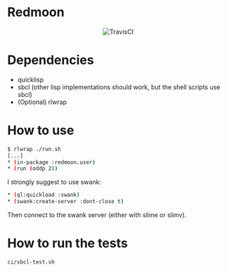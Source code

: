 # Redmoon

<p align="center"><img src="https://travis-ci.org/fstamour/redmoon.svg?branch=master" alt="TravisCI" /></p>

# Dependencies

* quicklisp
* sbcl (other lisp implementations should work, but the shell scripts use sbcl)
* (Optional) rlwrap

# How to use

```sh
$ rlwrap ./run.sh
[...]
* (in-package :redmoon.user)
* (run (oddp 2))
```

I strongly suggest to use swank:
```sh
* (ql:quickload :swank)
* (swank:create-server :dont-close t)
```
Then connect to the swank server (either with slime or slimv).

# How to run the tests

```sh
ci/sbcl-test.sh
```

#
